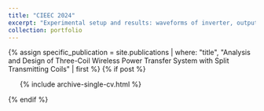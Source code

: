 ```yaml
---
title: "CIEEC 2024"
excerpt: "Experimental setup and results: waveforms of inverter, output power and efficiency with frequencies variations<br/><img src='CIEEC_exp.png'>"
collection: portfolio
---
```


{% assign specific_publication = site.publications | where: "title", "Analysis and Design of Three-Coil Wireless Power Transfer System with Split Transmitting Coils" | first %}
{% if post %}
  <ul>
   {% include archive-single-cv.html %}
  </ul>
{% endif %}
